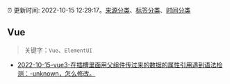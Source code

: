 :alarm_clock: 更新时间: 2022-10-15 12:29:17。[来源分类](../README.md)、[标签分类](../TAGS.md)、[时间分类](../TIMELINE.md)

## Vue


> 关键字：`Vue`、`ElementUI`



- [2022-10-15-vue3-在插槽里面用父组件传过来的数据的属性引用遇到语法检测：-unknown，怎么修改。](https://www.v2ex.com/t/887169) 